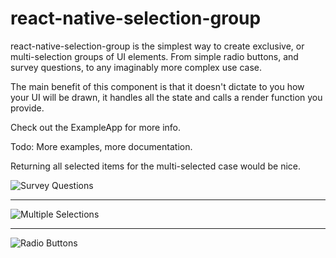 # react-native-selection-group

react-native-selection-group is the simplest way to create exclusive, or multi-selection groups of UI elements. From simple radio buttons, and survey questions, to any imaginably more complex use case.

The main benefit of this component is that it doesn't dictate to you how your UI will be drawn, it handles all the state and calls a render function you provide.

Check out the ExampleApp for more info.

Todo: More examples, more documentation.

Returning all selected items for the multi-selected case would be nice.

![Survey Questions](https://i.imgur.com/I1qx6Pg.png)

---

![Multiple Selections](https://i.imgur.com/HiZUjzm.png)

---

![Radio Buttons](https://i.imgur.com/tlY99CI.png)

